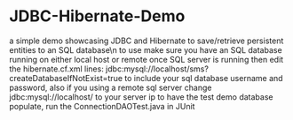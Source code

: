 # JDBC-Hibernate-Demo
a simple demo showcasing JDBC and Hibernate to save/retrieve persistent entities to an SQL database\n
to use make sure you have an SQL database running on either local host or remote
once SQL server is running then edit the hibernate.cf.xml lines:
        <property name="connection.url">jdbc:mysql://localhost/sms?createDatabaseIfNotExist=true</property>
        <property name="connection.username"></property>
        <property name="connection.password"></property>
to include your sql database username and password, also if you using a remote sql server change jdbc:mysql://localhost/ to your server ip
to have the test demo database populate, run the ConnectionDAOTest.java in JUnit
